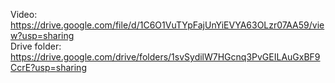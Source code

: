 Video: https://drive.google.com/file/d/1C6O1VuTYpFajUnYiEVYA63OLzr07AA59/view?usp=sharing  
Drive folder: https://drive.google.com/drive/folders/1svSydilW7HGcnq3PvGEILAuGxBF9CcrE?usp=sharing
